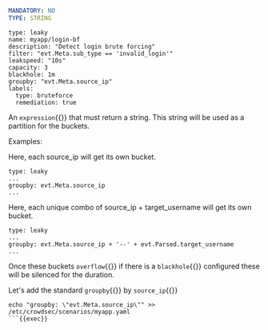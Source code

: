 ```yaml
MANDATORY: NO
TYPE: STRING
```
```yaml{8}
type: leaky
name: myapp/login-bf
description: "Detect login brute forcing"
filter: "evt.Meta.sub_type == 'invalid_login'"
leakspeed: "10s"
capacity: 3
blackhole: 1m
groupby: "evt.Meta.source_ip"
labels:
  type: bruteforce
  remediation: true
```

An `expression`{{}} that must return a string. This string will be used as a partition for the buckets.

Examples:

Here, each source_ip will get its own bucket.

```
type: leaky
...
groupby: evt.Meta.source_ip
...
```

Here, each unique combo of source_ip + target_username will get its own bucket.

```
type: leaky
...
groupby: evt.Meta.source_ip + '--' + evt.Parsed.target_username
...
```

Once these buckets `overflow`{{}} if there is a `blackhole`{{}} configured these will be silenced for the duration.

Let's add the standard `groupby`{{}} by `source_ip`{{}}
```
echo "groupby: \"evt.Meta.source_ip\"" >> /etc/crowdsec/scenarios/myapp.yaml
```{{exec}}
